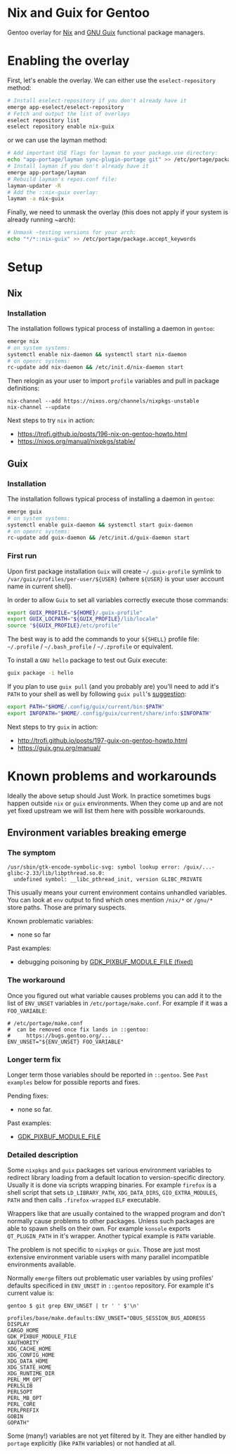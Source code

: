 # Nix and Guix for Gentoo

Gentoo overlay for [Nix](https://nixos.org/) and
[GNU Guix](https://guix.gnu.org/) functional package managers.

# Enabling the overlay

First, let's enable the overlay. We can either use the
`eselect-repository` method:

```sh
# Install eselect-repository if you don't already have it
emerge app-eselect/eselect-repository
# Fetch and output the list of overlays
eselect repository list
eselect repository enable nix-guix
```

or we can use the layman method:

```sh
# Add important USE flags for layman to your package.use directory:
echo "app-portage/layman sync-plugin-portage git" >> /etc/portage/package.use/layman
# Install layman if you don't already have it
emerge app-portage/layman
# Rebuild layman's repos.conf file:
layman-updater -R
# Add the ::nix-guix overlay:
layman -a nix-guix
```

Finally, we need to unmask the overlay (this does not apply if your system
is already running ~arch):

```sh
# Unmask ~testing versions for your arch:
echo "*/*::nix-guix" >> /etc/portage/package.accept_keywords
```

# Setup

## Nix

### Installation

The installation follows typical process of installing a
daemon in `gentoo`:

```sh
emerge nix
# on system systems:
systemctl enable nix-daemon && systemctl start nix-daemon
# on openrc systems:
rc-update add nix-daemon && /etc/init.d/nix-daemon start
```

Then relogin as your user to import `profile` variables and
pull in package definitions:

```
nix-channel --add https://nixos.org/channels/nixpkgs-unstable
nix-channel --update
```

Next steps to try `nix` in action:

- <https://trofi.github.io/posts/196-nix-on-gentoo-howto.html>
- <https://nixos.org/manual/nixpkgs/stable/>

## Guix

### Installation

The installation follows typical process of installing a
daemon in `gentoo`:

```sh
emerge guix
# on system systems:
systemctl enable guix-daemon && systemctl start guix-daemon
# on openrc systems:
rc-update add guix-daemon && /etc/init.d/guix-daemon start
```

### First run

Upon first package installation `Guix` will create `~/.guix-profile` symlink to
`/var/guix/profiles/per-user/${USER}` (where `${USER}` is your user account
name in current shell).

In order to allow `Guix` to set all variables correctly execute those commands:

```sh
export GUIX_PROFILE="${HOME}/.guix-profile"
export GUIX_LOCPATH="${GUIX_PROFILE}/lib/locale"
source "${GUIX_PROFILE}/etc/profile"
```

The best way is to add the commands to your `${SHELL}` profile file:
`~/.profile` / `~/.bash_profile` / `~/.zprofile` or equivalent.

To install a `GNU hello` package to test out Guix execute:

```sh
guix package -i hello
```

If you plan to use `guix pull` (and you probably are) you'll need to add
it's `PATH` to your shell as well by following `guix pull`'s
[suggestion](https://guix.gnu.org/manual/en/html_node/Invoking-guix-pull.html):

```sh
export PATH="$HOME/.config/guix/current/bin:$PATH"
export INFOPATH="$HOME/.config/guix/current/share/info:$INFOPATH"
```

Next steps to try `guix` in action:

- <http://trofi.github.io/posts/197-guix-on-gentoo-howto.html>
- <https://guix.gnu.org/manual/>

# Known problems and workarounds

Ideally the above setup should Just Work. In practice sometimes bugs
happen outside `nix` or `guix` environments. When they come up and
are not yet fixed upstream we will list them here with possible
workarounds.

## Environment variables breaking emerge

### The symptom

```
/usr/sbin/gtk-encode-symbolic-svg: symbol lookup error: /guix/...-glibc-2.33/lib/libpthread.so.0:
  undefined symbol: __libc_pthread_init, version GLIBC_PRIVATE
```

This usually means your current environment contains unhandled
variables. You can look at `env` output to find which ones mention
`/nix/*` or `/gnu/*` store paths. Those are primary suspects.

Known problematic variables:

- none so far

Past examples:

- debugging poisoning by [GDK_PIXBUF_MODULE_FILE (fixed)](https://github.com/trofi/nix-guix-gentoo/issues/25)

### The workaround

Once you figured out what variable causes problems you can add it to the
list of `ENV_UNSET` variables in `/etc/portage/make.conf`. For example
if it was a `FOO_VARIABLE`:

```
# /etc/portage/make.conf
#  can be removed once fix lands in ::gentoo:
#     https://bugs.gentoo.org/...
ENV_UNSET="${ENV_UNSET} FOO_VARIABLE"
```

### Longer term fix

Longer term those variables should be reported in `::gentoo`. See
`Past examples` below for possible reports and fixes.

Pending fixes:

- none so far.

Past examples:

- [GDK_PIXBUF_MODULE_FILE](https://bugs.gentoo.org/887253)

### Detailed description

Some `nixpkgs` and `guix` packages set various environment variables to
redirect library loading from a default location to version-specific
directory. Usually it is done via scripts wrapping binaries. For example
`firefox` is a shell script that sets `LD_LIBRARY_PATH`, `XDG_DATA_DIRS`,
`GIO_EXTRA_MODULES`, `PATH` and then calls `.firefox-wrapped` `ELF`
executable.

Wrappers like that are usually contained to the wrapped program and
don't normally cause problems to other packages. Unless such packages
are able to spawn shells on their own. For example `konsole` exports
`QT_PLUGIN_PATH` in it's wrapper. Another typical example is `PATH`
variable.

The problem is not specific to `nixpkgs` or `guix`. Those are just most
extensive environment variable users with many parallel incompatible
environments available.

Normally `emerge` filters out problematic user variables by using
profiles' defaults specificed in `ENV_UNSET` in `::gentoo` repository.
For example it's current value is:

```
gentoo $ git grep ENV_UNSET | tr ' ' $'\n'

profiles/base/make.defaults:ENV_UNSET="DBUS_SESSION_BUS_ADDRESS
DISPLAY
CARGO_HOME
GDK_PIXBUF_MODULE_FILE
XAUTHORITY
XDG_CACHE_HOME
XDG_CONFIG_HOME
XDG_DATA_HOME
XDG_STATE_HOME
XDG_RUNTIME_DIR
PERL_MM_OPT
PERL5LIB
PERL5OPT
PERL_MB_OPT
PERL_CORE
PERLPREFIX
GOBIN
GOPATH"
```

Some (many!) variables are not yet filtered by it. They are either
handled by `portage` explicitly (like `PATH` variables) or not handled
at all.
